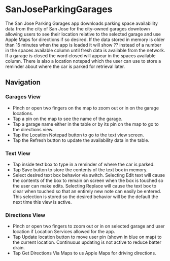 # SanJoseParkingGarages

The San Jose Parking Garages app downloads parking space availability data from the city of San Jose for the city-owned garages downtown allowing users to see their location relative to the selected garage and use Apple Maps for directions if so desired.  If the data stored in memory is older than 15 minutes when the app is loaded it will show ?? instead of a number in the spaces available column until fresh data is available from the network.  If a garage is closed the word closed will appear in the spaces available column.  There is also a location notepad which the user can use to store a reminder about where the car is parked for retrieval later.

## Navigation

### Garages View

* Pinch or open two fingers on the map to zoom out or in on the garage locations.
* Tap a pin on the map to see the name of the garage.
* Tap a garage name either in the table or by its pin on the map to go to the directions view.
* Tap the Location Notepad button to go to the text view screen.
* Tap the Refresh button to update the availability data in the table.

### Text View

* Tap inside text box to type in a reminder of where the car is parked.
* Tap Save button to store the contents of the text box in memory.
* Select desired text box behavior via switch. Selecting Edit text will cause the contents of the box to remain on screen when the box is touched so the user can make edits.  Selecting Replace will cause the text box to clear when touched so that an entirely new note can easily be entered.  This selection is stored so the desired behavior will be the default the next time this view is active.

### Directions View

* Pinch or open two fingers to zoom out or in on selected garage and user location if Location Services allowed for the app.
* Tap Update location button to move user pin (shown in blue on map) to the current location.  Continuous updating is not active to reduce batter drain.
* Tap Get Directions Via Maps to us Apple Maps for driving directions.
